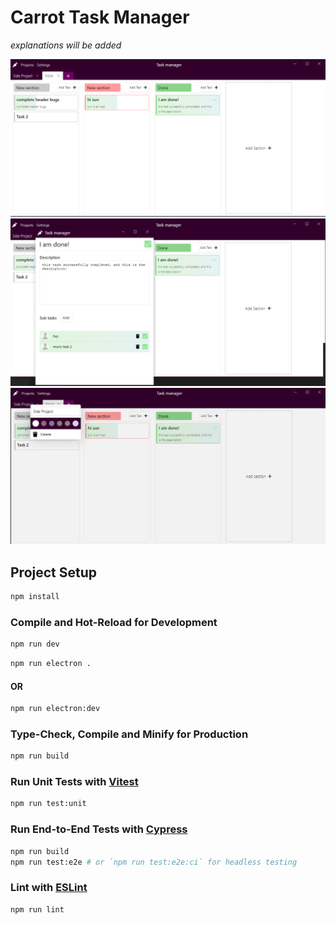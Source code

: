 # Carrot Task Manager

_explanations will be added_

![carrot task manager screenshot](https://github.com/m-emre-yalcin/task-manager/blob/master/screenshots/Screenshot%202022-08-04%20061605.png)
![carrot task manager screenshot](https://github.com/m-emre-yalcin/task-manager/blob/master/screenshots/Screenshot%202022-08-04%20061704.png)
![carrot task manager screenshot](https://github.com/m-emre-yalcin/task-manager/blob/master/screenshots/Screenshot%202022-08-04%20061725.png)

## Project Setup

```sh
npm install
```

### Compile and Hot-Reload for Development

```sh
npm run dev
```

```sh
npm run electron .
```

#### OR

```sh
npm run electron:dev
```

### Type-Check, Compile and Minify for Production

```sh
npm run build
```

### Run Unit Tests with [Vitest](https://vitest.dev/)

```sh
npm run test:unit
```

### Run End-to-End Tests with [Cypress](https://www.cypress.io/)

```sh
npm run build
npm run test:e2e # or `npm run test:e2e:ci` for headless testing
```

### Lint with [ESLint](https://eslint.org/)

```sh
npm run lint
```
